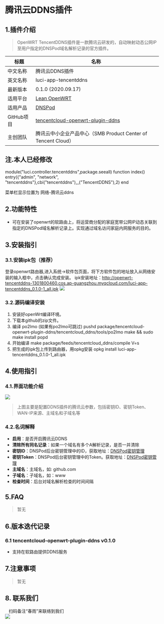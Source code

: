 # 腾讯云DDNS插件

## 1.插件介绍
> OpenWRT TencentDDNS插件是一款腾讯云研发的，自动映射动态公网IP至用户指定的DNSPod域名解析记录的官方插件。

| 标题       | 名称                                                         |
| ---------- | ------------------------------------------------------------ |
| 中文名称   | 腾讯云DDNS插件                                    |
| 英文名称   | luci-app-tencentddns                                   |
| 最新版本   | 0.1.0 (2020.09.17)                                           |
| 适用平台   | [Lean OpenWRT](https://github.com/coolsnowwolf/lede)         |
| 适用产品   | [DNSPod](https://www.dnspod.cn/)|
| GitHub项目 | [tencentcloud-openwrt-plugin-ddns](https://github.com/Tencent-Cloud-Plugins/tencentcloud-openwrt-plugin-ddns)                            |
| 主创团队   | 腾讯云中小企业产品中心（SMB Product Center of Tencent Cloud） |

## 注.本人已经修改

module("luci.controller.tencentddns",package.seeall)
function index()
entry({"admin", "network", "tencentddns"},cbi("tencentddns"),_("TencentDDNS"),2)
end

菜单栏显示位置为 网络-腾讯云ddns
## 2.功能特性

- 可在安装了openwrt的软路由上，将运营商分配的家庭宽带公网IP动态关联到指定的DNSPod域名解析记录上。实现通过域名访问家庭内网服务的目的。

  



## 3.安装指引

### 3.1.安装ipk包（推荐）

登录openwrt路由器,进入系统→软件包页面，将下方软件包的地址放入从网络安装的输入框中，点击确认完成安装。
ipk安装地址：http://openwrt-tencentddns-1301800460.cos.ap-guangzhou.myqcloud.com/luci-app-tencentddns_0.1.0-1_all.ipk
![](./images/ddns1.png)



### 3.2.源码编译安装

1. 安装好openWrt编译环境。
2. 下载本github的zip文件。
3. 编译 po2lmo (如果有po2lmo可跳过)
   pushd package/tencentcloud-openwrt-plugin-ddns/tencentcloud_ddns/tools/po2lmo
   make && sudo make install
   popd
4. 开始编译
   make package/feeds/tencentcloud_ddns/compile V=s
5. 把生成的ipk包上传到路由器，用opkg安装
   opkg install luci-app-tencentddns_0.1.0-1_all.ipk




## 4.使用指引

### 4.1.界面功能介绍

![](./images/ddns2.png)

> 上图主要是配置DDNS插件的腾讯云参数，包括密钥ID、密钥Token、WAN-IP来源、主域名和子域名等




### 4.2.名词解释
- **启用**：是否开启腾讯云DDNS
- **清除所有同名记录**：如果一个域名有多个A解析记录，是否一并清除
- **密钥ID**：DNSPod后台密钥管理中的ID，获取地址：[DNSPod密钥管理](https://console.dnspod.cn/account/token)
- **密钥Token**：DNSPod后台密钥管理中的Token。获取地址：[DNSPod密钥管理](https://console.dnspod.cn/account/token)
- **主域名**：主域名，如: github.com
- **子域名**：子域名，如：www
- **检查时间**：后台对域名解析检查的时间间隔

 



## 5.FAQ

> 暂无

## 6.版本迭代记录

### 6.1 tencentcloud-openwrt-plugin-ddns v0.1.0
- 支持在软路由提供DDNS服务


## 7.注意事项

> 暂无


## 8. 联系我们

&nbsp;&nbsp;&nbsp;扫码备注“春雨”来联络到我们</br>
![](./images/qrcode.png)





